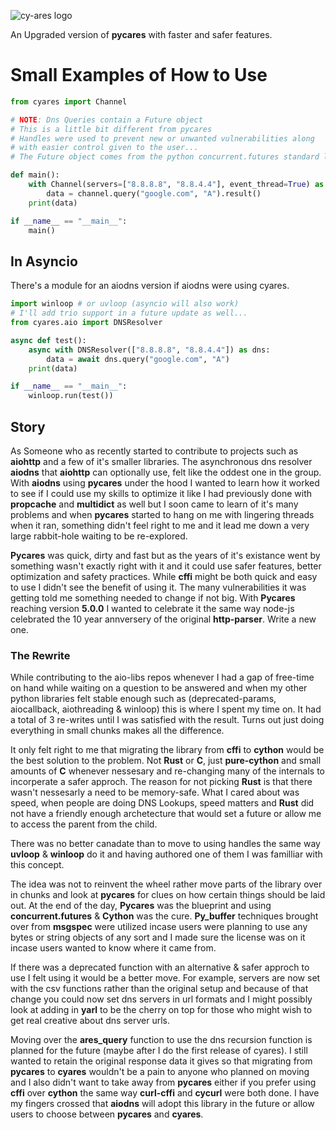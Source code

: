 ![cy-ares logo](Cy-Ares-Logo.png)

An Upgraded version of __pycares__ with faster and safer features.



# Small Examples of How to Use

```python
from cyares import Channel

# NOTE: Dns Queries contain a Future object
# This is a little bit different from pycares 
# Handles were used to prevent new or unwanted vulnerabilities along
# with easier control given to the user...
# The Future object comes from the python concurrent.futures standard library

def main():
    with Channel(servers=["8.8.8.8", "8.8.4.4"], event_thread=True) as channel:
        data = channel.query("google.com", "A").result()
    print(data)

if __name__ == "__main__":
    main()
```

## In Asyncio
There's a module for an aiodns version if aiodns were using cyares.

```python
import winloop # or uvloop (asyncio will also work) 
# I'll add trio support in a future update as well...
from cyares.aio import DNSResolver

async def test():
    async with DNSResolver(["8.8.8.8", "8.8.4.4"]) as dns:
        data = await dns.query("google.com", "A")
    print(data)

if __name__ == "__main__":
    winloop.run(test())
```



## Story
As Someone who as recently started to contribute to projects such as __aiohttp__ and a few of it's smaller libraries. The asynchronous dns resolver __aiodns__ that __aiohttp__ can optionally use, felt like the oddest one in the group. With __aiodns__ using __pycares__ under the hood I wanted to learn how it worked to see if I could use my skills to optimize it like I had previously done with __propcache__ and __multidict__ as well but I soon came to learn of it's many problems and when __pycares__ started to hang on me with lingering threads when it ran, something didn't feel right to me and it lead me down a very large rabbit-hole waiting to be re-explored.

__Pycares__ was quick, dirty and fast but as the years of it's existance went by something wasn't exactly right with it and it could use safer features, better optimization and safety practices. While __cffi__ might be both quick and easy to use I didn't see the benefit of using it. The many vulnerabilities it was getting told me something needed to change if not big. With __Pycares__ reaching version __5.0.0__ I wanted to celebrate it the same way node-js celebrated the 10 year annversery of the original __http-parser__. Write a new one.


### The Rewrite 

While contributing to the aio-libs repos whenever I had a gap of free-time on hand while waiting on a question to be answered and when my other python libraries felt stable enough such as (deprecated-params, aiocallback, aiothreading & winloop) this is where I spent my time on. It had a total of 3 re-writes until I was satisfied with the result. Turns out just doing everything in small chunks makes all the difference. 

It only felt right to me that migrating the library from __cffi__ to __cython__ would be the best solution to the problem. Not __Rust__ or __C__, just __pure-cython__ and small amounts of __C__ whenever nessesary and re-changing many of the internals to incorperate a safer approch. The reason for not picking __Rust__ is that there wasn't nessesarly a need to be memory-safe. What I cared about was speed, when people are doing DNS Lookups, speed matters and __Rust__ did not have a friendly enough archetecture that would set a future or allow me to access the parent from the child. 

There was no better canadate than to move to using handles the same way __uvloop__ & __winloop__ do it and having authored one of them I was familliar with this concept.

The idea was not to reinvent the wheel rather move parts of the library over in chunks and look at __pycares__ for clues on how certain things should be laid out. At the end of the day, __Pycares__ was the blueprint and using __concurrent.futures__ & __Cython__ was the cure. __Py_buffer__ techniques brought over from __msgspec__ were utilized incase users were planning to use any bytes or string objects of any sort and I made sure the license was on it incase users wanted to know where it came from.

If there was a deprecated function with an alternative & safer approch to use I felt using it would be a better move. For example, servers are now set with the csv functions rather than the original setup and because of that change you could now set dns servers in url formats and I might possibly look at adding in __yarl__ to be the cherry on top for those who might wish to get real creative about dns server urls. 

Moving over the __ares_query__ function to use the dns recursion function is planned for the future (maybe after I do the first release of cyares). I still wanted to retain the original response data it gives so that migrating from __pycares__ to __cyares__ wouldn't be a pain to anyone who planned on moving and I also didn't want to take away from __pycares__ either if you prefer using __cffi__ over __cython__ the same way __curl-cffi__ and __cycurl__ were both done. I have my fingers crossed that __aiodns__ will adopt this library in the future or allow users to choose between __pycares__ and __cyares__.

